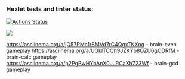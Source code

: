 ### Hexlet tests and linter status:
[![Actions Status](https://github.com/frieswithsalsa/frontend-project-44/actions/workflows/hexlet-check.yml/badge.svg)](https://github.com/frieswithsalsa/frontend-project-44/actions)

<a href="https://codeclimate.com/github/frieswithsalsa/frontend-project-44/maintainability"><img src="https://api.codeclimate.com/v1/badges/cee256b8625cc2d99eaa/maintainability" /></a>

https://asciinema.org/a/jQ57PMc1rSMVd7rC4QgxTKXnq - brain-even gameplay
https://asciinema.org/a/UGkITCQh9JZKYb8QZU6gODRfM - brain-calc gameplay
https://asciinema.org/a/p2PgBwHYbAnX0JJRCaXh723Wf - brain-gcd gameplay